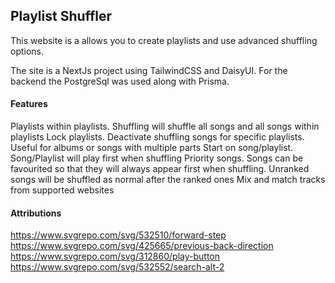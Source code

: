 ## Playlist Shuffler
This website is a allows you to create playlists and use advanced shuffling options.

The site is a NextJs project using TailwindCSS and DaisyUI. For the backend the PostgreSql was used along with Prisma.


#### Features

Playlists within playlists. Shuffling will shuffle all songs and all songs within playlists
Lock playlists. Deactivate shuffling songs for specific playlists. Useful for albums or songs with multiple parts
Start on song/playlist. Song/Playlist will play first when shuffling
Priority songs. Songs can be favourited so that they will always appear first when shuffling. Unranked songs will be shuffled as normal after the ranked ones
Mix and match tracks from supported websites


#### Attributions
https://www.svgrepo.com/svg/532510/forward-step
https://www.svgrepo.com/svg/425665/previous-back-direction
https://www.svgrepo.com/svg/312860/play-button
https://www.svgrepo.com/svg/532552/search-alt-2